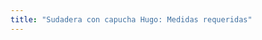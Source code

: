 ```yaml
---
title: "Sudadera con capucha Hugo: Medidas requeridas"
---
```


<PatternMeasurements pattern='hugo' />

